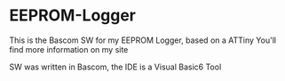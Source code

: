 # EEPROM-Logger
This is the Bascom SW for my EEPROM Logger, based on a ATTiny
You'll find more information on my site

SW was written in Bascom, the IDE is a Visual Basic6 Tool
